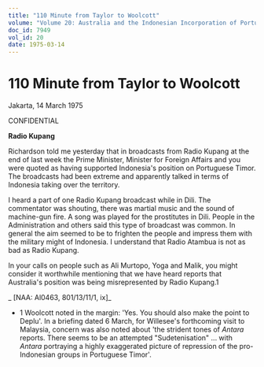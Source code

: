 ```yaml
---
title: "110 Minute from Taylor to Woolcott"
volume: "Volume 20: Australia and the Indonesian Incorporation of Portuguese Timor, 1974-1976"
doc_id: 7949
vol_id: 20
date: 1975-03-14
---
```


# 110 Minute from Taylor to Woolcott

Jakarta, 14 March 1975

CONFIDENTIAL

**Radio Kupang**

Richardson told me yesterday that in broadcasts from Radio Kupang at the end of last week the Prime Minister, Minister for Foreign Affairs and you were quoted as having supported Indonesia's position on Portuguese Timor. The broadcasts had been extreme and apparently talked in terms of Indonesia taking over the territory.

I heard a part of one Radio Kupang broadcast while in Dili. The commentator was shouting, there was martial music and the sound of machine-gun fire. A song was played for the prostitutes in Dili. People in the Administration and others said this type of broadcast was common. In general the aim seemed to be to frighten the people and impress them with the military might of Indonesia. I understand that Radio Atambua is not as bad as Radio Kupang.

In your calls on people such as Ali Murtopo, Yoga and Malik, you might consider it worthwhile mentioning that we have heard reports that Australia's position was being misrepresented by Radio Kupang.1

_ [NAA: Al0463, 801/13/11/1, ix]_

  * 1 Woolcott noted in the margin: 'Yes. You should also make the point to Deplu'. In a briefing dated 6 March, for Willesee's forthcoming visit to Malaysia, concern was also noted about 'the strident tones of _Antara_ reports. There seems to be an attempted "Sudetenisation" ... with _Antara_ portraying a highly exaggerated picture of repression of the pro-Indonesian groups in Portuguese Timor'.


